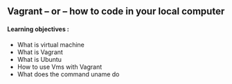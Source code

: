## Vagrant – or – how to code in your local computer
#### Learning objectives :
* What is virtual machine
* What is Vagrant
* What is Ubuntu
* How to use Vms with Vagrant
* What does the command uname do
